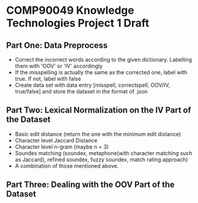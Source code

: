 # COMP90049 Knowledge Technologies Project 1 Draft

## Part One: Data Preprocess

- Correct the incorrect words according to the given dictionary. Labelling them with 'OOV' or 'IV' accordingly
- If the misspelling is actually the same as the corrected one, label with true. If not, label with false
- Create data set with data entry [misspell, correctspell, OOV/IV, true/false] and store the dataset in the format of .json

## Part Two: Lexical Normalization on the IV Part of the Dataset

- Basic edit distance (return the one with the minimum edit distance)
- Character level Jaccard Distance
- Character level n-gram (maybe n = 3)
- Soundex matching (soundex, metaphone(with character matching such as Jaccard), refined soundex, fuzzy soundex, match rating approach)
- A combination of those mentioned above.

## Part Three: Dealing with the OOV Part of the Dataset

